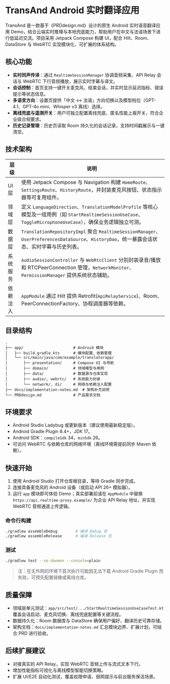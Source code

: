 # TransAnd Android 实时翻译应用

TransAnd 是一款基于《PRDdesign.md》设计的原生 Android 实时语音翻译应用 Demo，结合云端实时推理与本地兜底能力，帮助用户在中文与法语场景下进行低延迟交流。项目采用 Jetpack Compose 构建 UI，配合 Hilt、Room、DataStore 与 WebRTC 实现模块化、可扩展的体系结构。

## 核心功能
- **实时同声传译**：通过 `RealtimeSessionManager` 协调音频采集、API Relay 会话与 WebRTC 下行音频播放，展示实时字幕与译文。 
- **会话控制**：首页支持一键开关麦克风、结束会话，并实时显示延迟指标、错误提示等状态信息。 
- **多语言方向**：设置页提供「中文 ↔ 法语」方向切换以及模型档位（GPT-4.1、GPT-4o mini、Whisper v3 离线）选择。 
- **离线兜底与遥测开关**：用户可独立配置离线兜底、匿名性能上报开关，符合企业级合规要求。 
- **历史记录管理**：历史页读取 Room 持久化的会话记录，支持时间戳展示与一键清空。

## 技术架构
| 层级 | 说明 |
| ---- | ---- |
| UI 层 | 使用 Jetpack Compose 与 Navigation 构建 `HomeRoute`、`SettingsRoute`、`HistoryRoute`，并封装麦克风按钮、状态指示器等可复用组件。 |
| 领域层 | 定义 `LanguageDirection`、`TranslationModelProfile` 等核心模型及一组用例（如 `StartRealtimeSessionUseCase`、`ToggleMicrophoneUseCase`），确保业务逻辑独立可测。 |
| 数据层 | `TranslationRepositoryImpl` 聚合 `RealtimeSessionManager`、`UserPreferencesDataSource`、`HistoryDao`，统一暴露会话状态、实时字幕与历史列表。 |
| 系统服务 | `AudioSessionController` 与 `WebRtcClient` 分别封装录音/播放和 RTCPeerConnection 管理，`NetworkMonitor`、`PermissionManager` 提供系统状态辅助。 |
| 依赖注入 | `AppModule` 通过 Hilt 提供 Retrofit(`ApiRelayService`)、Room、PeerConnectionFactory、协程调度器等依赖。 |

## 目录结构
```text
.
├── app/                      # Android 模块
│   ├── build.gradle.kts      # 模块配置、依赖管理
│   └── src/main/java/com/example/translatorapp/
│       ├── presentation/     # Compose UI 与导航
│       ├── domain/           # 领域模型与用例
│       ├── data/             # 数据源与仓库实现
│       ├── audio/, webrtc/   # 系统能力封装
│       └── network/, di/     # 网络与依赖注入配置
├── docs/implementation-notes.md  # 架构补充说明
└── PRDdesign.md              # 产品需求文档
```

## 环境要求
- Android Studio Ladybug 或更新版本（建议使用最新稳定版）。
- Android Gradle Plugin 8.4+，JDK 17。
- Android SDK：`compileSdk` 34，`minSdk` 26。
- 可访问 WebRTC 与依赖仓库的网络环境（离线环境需提前同步 Maven 依赖）。

## 快速开始
1. 使用 Android Studio 打开仓库根目录，等待 Gradle 同步完成。
2. 连接具备麦克风的 Android 设备（或启动 API 26+ 模拟器）。
3. 运行 `app` 模块即可体验 Demo；真实部署前请在 `AppModule` 中替换 `https://api.realtime-proxy.example/` 为企业 API Relay 地址，并实现 WebRTC 音频通道上传逻辑。

### 命令行构建
```bash
./gradlew assembleDebug        # 编译 Debug 包
./gradlew assembleRelease      # 编译 Release 包
```

### 测试
```bash
./gradlew test --no-daemon --console=plain
```
> 注：在无外网的环境下首次执行可能因无法下载 Android Gradle Plugin 而失败，可预先配置镜像或离线仓库。

## 质量保障
- 领域层单元测试：`app/src/test/.../StartRealtimeSessionUseCaseTest.kt` 覆盖会话启动、麦克风切换、离线兜底配置等关键流程。
- 数据持久化：Room 数据库与 DataStore 确保用户偏好、翻译历史可靠存储。
- 架构文档：`docs/implementation-notes.md` 汇总模块边界、扩展计划，可结合 PRD 进行验收。

## 后续扩展建议
- 对接真实的 API Relay，实现 WebRTC 音频上传与流式文本下行。
- 增加性能指标可视化与离线模型智能切换策略。
- 扩展 UI/E2E 自动化测试，覆盖权限申请、弱网提示与前台服务保活场景。


